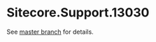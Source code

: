 # Sitecore.Support.13030

See [master branch](https://github.com/sitecoresupport/Sitecore.Support.13030) for details.